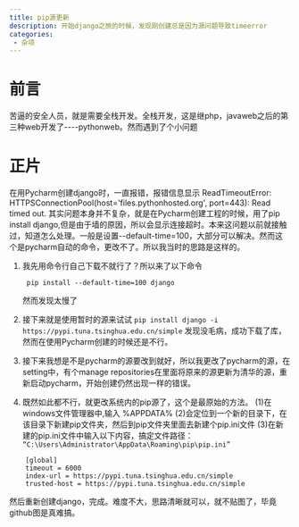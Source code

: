 ```yaml
---
title: pip源更新
description: 开始django之旅的时候，发现刚创建总是因为源问题导致timeerror
categories: 
 - 杂项
---
```


# 前言
  苦逼的安全人员，就是需要全栈开发。全栈开发，这是继php，javaweb之后的第三种web开发了----pythonweb。然而遇到了个小问题

# 正片
在用Pycharm创建django时，一直报错，报错信息显示
ReadTimeoutError: HTTPSConnectionPool(host='files.pythonhosted.org', port=443): Read timed out.
其实问题本身并不复杂，就是在Pycharm创建工程的时候，用了pip install django,但是由于墙的原因，所以会显示连接超时。本来这问题以前就接触过，知道怎么处理。一般是设置--default-time=100，大部分可以解决。然而这个是pycharm自动的命令，更改不了。所以我当时的思路是这样的。
1. 我先用命令行自己下载不就行了？所以来了以下命令
   ``` 
    pip install --default-time=100 django
   ```
   然而发现太慢了
2. 接下来就是使用暂时的源来试试
   `pip install django -i https://pypi.tuna.tsinghua.edu.cn/simple`
   发现没毛病，成功下载了库，然而在使用Pycharm创建的时候还是不行。
3. 接下来我想是不是pycharm的源要改到就好，所以我更改了pycharm的源，在setting中，有个manage repositories在里面将原来的源更新为清华的源，重新启动pycharm，开始创建仍然出现一样的错误。
   
4. 既然如此都不行，就更改系统内的pip源了，这个是最原始的方法。
   (1)在windows文件管理器中,输入 %APPDATA%
    (2)会定位到一个新的目录下，在该目录下新建pip文件夹，然后到pip文件夹里面去新建个pip.ini文件
(3)在新建的pip.ini文件中输入以下内容，搞定文件路径：
`“C:\Users\Administrator\AppData\Roaming\pip\pip.ini”`
```
    [global]
    timeout = 6000
    index-url = https://pypi.tuna.tsinghua.edu.cn/simple
    trusted-host = https://pypi.tuna.tsinghua.edu.cn/simple
```
然后重新创建django，完成。难度不大，思路清晰就可以，就不贴图了，毕竟github图是真难搞。